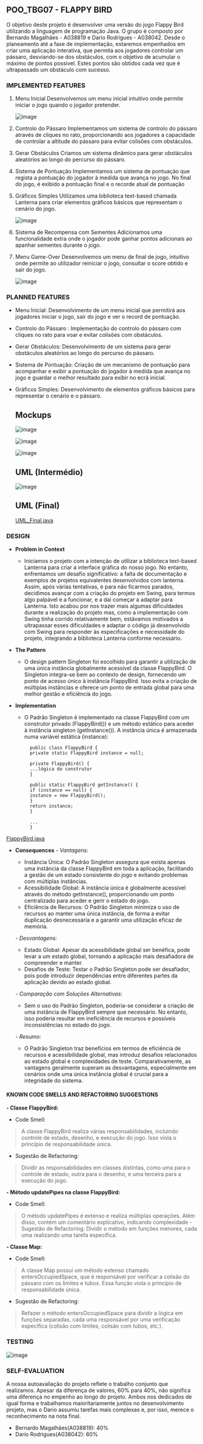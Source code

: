 ## POO_TBG07 - FLAPPY BIRD

O objetivo deste projeto é desenvolver uma versão do jogo Flappy Bird utilizando a linguagem de programação Java. O grupo é composto por Bernardo Magalhães - A038819 e Dario Rodrigues - A038042.
Desde o planeamento até a fase de implementação, estaremos empenhados em criar uma aplicação interativa, que permita aos jogadores controlar um pássaro, desviando-se dos obstáculos, com o objetivo de acumular o máximo de pontos possivel. Estes pontos são obtidos cada vez que é ultrapassado um obstáculo com sucesso.

### IMPLEMENTED FEATURES

1. Menu Inicial
Desenvolvemos um menu inicial intuitivo onde permite iniciar o jogo quando o jogador pretender.
     
    ![image](https://github.com/DarioRodrigues17/tbg07/blob/main/docs/img/prints_jogo/menu_inicial.png)

2. Controlo do Pássaro
Implementamos um sistema de controlo do pássaro através de cliques no rato, proporcionando aos jogadores a capacidade de controlar a altitude do pássaro para evitar colisões com obstáculos.

3. Gerar Obstáculos
Criamos um sistema dinâmico para gerar obstáculos aleatórios ao longo do percurso do pássaro.


4. Sistema de Pontuação
Implementamos um sistema de pontuação que regista a pontuação do jogador à medida que avança no jogo. No final do jogo, é exibido a pontuação final e o recorde atual de pontuação

6. Gráficos Simples
Utilizamos uma biblioteca text-based chamada Lanterna para criar elementos gráficos básicos que representam o cenário do jogo.

    ![image](https://github.com/DarioRodrigues17/tbg07/blob/main/docs/img/prints_jogo/jogo.png)


7. Sistema de Recompensa com Sementes
Adicionamos uma funcionalidade extra onde o jogador pode ganhar pontos adicionais ao apanhar sementes durante o jogo.

8. Menu Game-Over
Desenvolvemos um menu de final de jogo, intuitivo onde permite ao utilizador reiniciar o jogo, consultar o score obtido e sair do jogo.

   ![image](https://github.com/DarioRodrigues17/tbg07/blob/main/docs/img/prints_jogo/game_over.png)

### PLANNED FEATURES

- Menu Inicial: Desenvolvimento de um menu inicial que permitirá aos jogadores iniciar o jogo, sair do jogo e ver o record de pontuação.
- Controlo do Pássaro : Implementação do controlo do pássaro com cliques no rato para voar e evitar colisões com obstáculos.
- Gerar Obstáculos: Desenvolvimento de um sistema para gerar obstáculos aleatórios ao longo do percurso do pássaro.
- Sistema de Pontuação: Criação de um mecanismo de pontuação para acompanhar e exibir a pontuação do jogador à medida que avança no jogo e guardar o melhor resultado para exibir no ecrã inicial.
- Gráficos Simples: Desenvolvimento de elementos gráficos básicos para representar o cenário e o pássaro.

  ## Mockups
  ![image](https://github.com/DarioRodrigues17/tbg07/assets/133675148/0d941a14-ade9-475d-ae1f-963421bdacce)
  
  ![image](https://github.com/DarioRodrigues17/tbg07/assets/133675148/51fea070-fe70-48de-8bcf-57fe99209499)
  
  ![image](https://github.com/DarioRodrigues17/tbg07/assets/133675148/6a9e08b8-846d-4eb5-bfdd-502b3e389e9c)

  ## UML (Intermédio)
  ![image](https://github.com/DarioRodrigues17/tbg07/blob/main/docs/img/UML.png?raw=true)

  ## UML (Final)
  [UML_Final.java](https://github.com/DarioRodrigues17/tbg07/blob/main/docs/img/UML_Final.png)


### DESIGN

- **Problem in Context**
  - Iniciamos o projeto com a intenção de utilizar a biblioteca text-based Lanterna para criar a interface gráfica do nosso jogo. No entanto, enfrentamos um desafio significativo: a falta de documentação e exemplos de projetos equivalentes desenvolvidos com lanterna. Assim, após várias tentativas, e para não ficarmos parados, decidimos avançar com a criação do projeto em Swing, para termos algo palpável e a funcionar, e a dai começar a adaptar para Lanterna. Isto acabou por nos trazer mais algumas dificuldades durante a realização do projeto mas, como a implementação com Swing tinha corrido relativamente bem, estávamos motivados a ultrapassar esses dificuldades e adaptar o código já desenvolvido com Swing para responder às especificações e necessidade do projeto, integrando a biblioteca Lanterna conforme necessário.

- **The Pattern** 
  - O design pattern Singleton foi escolhido para garantir a utilização de uma única instância globalmente acessível da classe FlappyBird.
  O Singleton integra-se bem ao contexto de design, fornecendo um ponto de acesso único à instância FlappyBird. Isso evita a criação de múltiplas instâncias e oferece um ponto de entrada global para uma melhor gestão e eficiência do jogo.
  
- **Implementation**
  - O Padrão Singleton é implementado na classe FlappyBird com um construtor privado (FlappyBird()) e um método estático para aceder à instância singleton (getInstance()). A instância única é armazenada numa variável estática (instance):
      
          public class FlappyBird {
          private static FlappyBird instance = null;

          private FlappyBird() {
          ...lógica do construtor
          }

          public static FlappyBird getInstance() {
          if (instance == null) {
          instance = new FlappyBird();
          }
          return instance;
          }
          
          ...
          }
[FlappyBird.java](https://github.com/DarioRodrigues17/tbg07/blob/main/src/main/java/com/flappybirdg07/Game/FlappyBird.java)  

- **Consequences**
  _- Vantagens:_
    - Instância Única: O Padrão Singleton assegura que exista apenas uma instância da classe FlappyBird em toda a aplicação, facilitando a gestão de um estado consistente do jogo e evitando problemas com múltiplas instâncias.
    - Acessibilidade Global: A instância única é globalmente acessível através do método getInstance(), proporcionando um ponto centralizado para aceder e gerir o estado do jogo. 
    - Eficiência de Recursos: O Padrão Singleton minimiza o uso de recursos ao manter uma única instância, de forma a evitar duplicação desnecessária e a garantir uma utilização eficaz de memória.

  _- Desvantagens:_
    - Estado Global: Apesar da acessibilidade global ser benéfica, pode levar a um estado global, tornando a aplicação mais desafiadora de compreender e manter. 
    - Desafios de Teste: Testar o Padrão Singleton pode ser desafiador, pois pode introduzir dependências entre diferentes partes da aplicação devido ao estado global.

  _- Comparação com Soluções Alternativas:_
    - Sem o uso do Padrão Singleton, poderia-se considerar a criação de uma instância de FlappyBird sempre que necessário. No entanto, isso poderia resultar em ineficiência de recursos e possíveis inconsistências 	no estado do jogo.
  
  _- Resumo:_
    - O Padrão Singleton traz benefícios em termos de eficiência de recursos e acessibilidade global, mas introduz desafios relacionados ao estado global e complexidades de teste. Comparativamente, as vantagens geralmente superam as 	desvantagens, especialmente em cenários onde uma única instância global é crucial para a integridade do sistema.

#### KNOWN CODE SMELLS AND REFACTORING SUGGESTIONS
**- Classe FlappyBird:**
  - Code Smell: 
  >A classe FlappyBird realiza várias responsabilidades, incluindo controle de estado, desenho, e execução do jogo. Isso viola o princípio de responsabilidade única.
  - Sugestão de Refactoring: 
  >Dividir as responsabilidades em classes distintas, como uma para o controle de estado, outra para o desenho, e uma terceira para a execução do jogo.

**- Método updatePipes na classe FlappyBird:**
  - Code Smell:
>O método updatePipes é extenso e realiza múltiplas operações. Além disso, contém um comentário explicativo, indicando complexidade
    - Sugestão de Refactoring:
>Dividir o método em funções menores, cada uma realizando uma tarefa específica.

**- Classe Map:**
- Code Smell:
>A classe Map possui um método extenso chamado entersOccupiedSpace, que é responsável por verificar a colisão do pássaro com os limites e tubos. Essa função viola o princípio de responsabilidade única.
- Sugestão de Refactoring:
>Refazer o método entersOccupiedSpace para dividir a lógica em funções separadas, cada uma responsável por uma verificação específica (colisão com limites, colisão com tubos, etc.).

### TESTING

![image](https://github.com/DarioRodrigues17/tbg07/blob/main/docs/img/Coverage_tests.png)


### SELF-EVALUATION
A nossa autoavaliação do projeto reflete o trabalho conjunto que realizamos. Apesar da diferença de valores, 60% para 40%, não significa uma diferença no empenho ao longo do projeto. Ambos nos dedicados de igual forma e trabalhamos maioritariamente juntos no desenvolvimento projeto, mas o Dario assumiu tarefas mais complexas e, por isso, merece o reconhecimento na nota final.

- Bernardo Magalhães(A038819): 40%
- Dario Rodrigues(A038042): 60%
